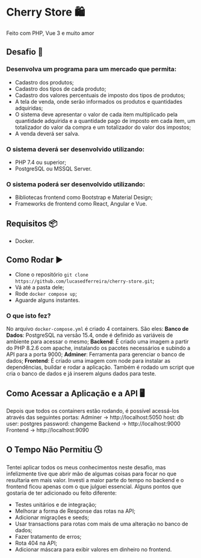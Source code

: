 # Cherry Store 🛍️

Feito com PHP, Vue 3 e muito amor

## Desafio 👊

### Desenvolva um programa para um mercado que permita:
- Cadastro dos produtos;
- Cadastro dos tipos de cada produto;
- Cadastro dos valores percentuais de imposto dos tipos de produtos;
- A tela de venda, onde serão informados os produtos e quantidades adquiridas;
- O sistema deve apresentar o valor de cada item multiplicado pela quantidade adquirida e a
quantidade pago de imposto em cada item, um totalizador do valor da compra e um
totalizador do valor dos impostos;
- A venda deverá ser salva.

### O sistema deverá ser desenvolvido utilizando:
- PHP 7.4 ou superior;
- PostgreSQL ou MSSQL Server.

### O sistema poderá ser desenvolvido utilizando:
- Bibliotecas frontend como Bootstrap e Material Design;
- Frameworks de frontend como React, Angular e Vue.

## Requisitos 📦
- Docker.

## Como Rodar ▶️
- Clone o repositório `git clone https://github.com/lucasedferreira/cherry-store.git`;
- Vá até a pasta dele;
- Rode `docker compose up`;
- Aguarde alguns instantes.

### O que isto fez?
No arquivo `docker-compose.yml` é criado 4 containers. São eles:
**Banco de Dados**: PostgreSQL na versão 15.4, onde é definido as variáveis de ambiente para acessar o mesmo;
**Backend**: É criado uma imagem a partir do PHP 8.2.6 com apache, instalando os pacotes necessários e subindo a API para a porta 9000;
**Adminer**: Ferramenta para gerenciar o banco de dados;
**Frontend**: É criado uma imagem com node para instalar as dependências, buildar e rodar a aplicação.
Também é rodado um script que cria o banco de dados e já inserem alguns dados para teste.

## Como Acessar a Aplicação e a API 🖥️
Depois que todos os containers estão rodando, é possível acessá-los através das seguintes portas:
Adminer -> http://localhost:5050
host: db
user: postgres
password: changeme
Backend -> http://localhost:9000
Frontend -> http://localhost:9090

## O Tempo Não Permitiu 🕓
Tentei aplicar todos os meus conhecimentos neste desafio, mas infelizmente tive que abrir mão de algumas coisas para focar no que resultaria em mais valor. Investi a maior parte do tempo no backend e o frontend ficou apenas com o que julguei essencial.
Alguns pontos que gostaria de ter adicionado ou feito diferente:
- Testes unitários e de integração;
- Melhorar a forma de Response das rotas na API;
- Adicionar migrações e seeds;
- Usar transactions para rotas com mais de uma alteração no banco de dados;
- Fazer tratamento de erros;
- Rota 404 na API;
- Adicionar máscara para exibir valores em dinheiro no frontend.